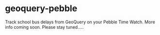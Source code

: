 # geoquery-pebble
Track school bus delays from GeoQuery on your Pebble Time Watch. More info coming soon. Please stay tuned.....